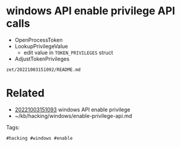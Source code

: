 # windows API enable privilege API calls
- OpenProcessToken
- LookupPrivilegeValue
  - edit value in `TOKEN_PRIVILEGES` struct
- AdjustTokenPrivileges

` zet/20221003151092/README.md `

# Related

- [20221003151093](/zet/20221003151093/README.md) windows API enable privilege
- ~/kb/hacking/windows/enable-privilege-api.md

Tags:

    #hacking #windows #enable 
